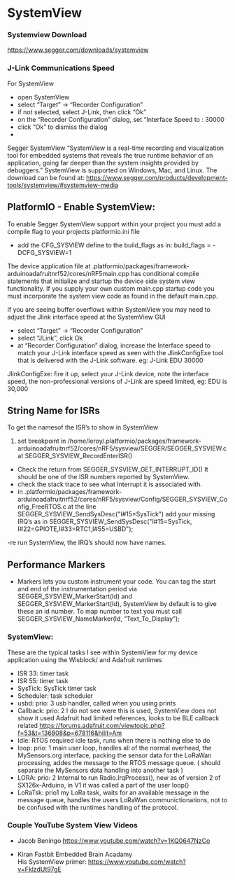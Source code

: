 # SystemView

### Systemview Download
https://www.segger.com/downloads/systemview

### J-Link Communications Speed
For SystemView
- open SystemView
- select “Target” → “Recorder Configuration”
- if not selected, select J-Link, then click “Ok”
- on the “Recorder Configuration” dialog, set “Interface Speed to : 30000
- click “Ok” to dismiss the dialog
- 
Segger SystemView
“SystemView is a real-time recording and visualization tool for embedded systems that reveals the true runtime behavior of an application, going far deeper than the system insights provided by debuggers.”
SystemView is supported on Windows, Mac, and Linux. The download can be found at: https://www.segger.com/products/development-tools/systemview/#systemview-media

## PlatformIO - Enable SystemView:
To enable Segger SystemView support within your project you must add a compile flag to your projects platformio.ini file
- add the CFG_SYSVIEW define to the build_flags as in:
build_flags = -DCFG_SYSVIEW=1

The device application file at .platformio/packages/framework-arduinoadafruitnrf52/cores/nRF5main.cpp 
has conditional compile statements that initialize and startup the device side system view functionality. If you supply your own custom main.cpp startup code you must incorporate the system view code as found in the default main.cpp.

If you are seeing buffer overflows within SystemView you may need to adjust the Jlink interface speed
at the SystemView GUI
- select “Target” → “Recorder Configuration”
- select “JLink”, click Ok
- at “Recorder Configuration” dialog, increase the Interface speed to match your J-Link interface speed as seen with the JlinkConfigExe tool that is delivered with the J-Link software. eg:  J-Link EDU 30000

JlinkConfigExe:  fire it up, select your J-Link device, note the interface speed, the non-professional versions of J-Link are speed limited, eg: EDU is 30,000

## String Name for ISRs
To get the namesof the ISR’s to show in SystemView
1. set breakpoint in /home/leroy/.platformio/packages/framework-arduinoadafruitnrf52/cores/nRF5/sysview/SEGGER/SEGGER_SYSVIEW.c at SEGGER_SYSVIEW_RecordEnterISR()
- Check the return from SEGGER_SYSVIEW_GET_INTERRUPT_ID()
It should be one of the ISR numbers reported by SystemView.
- check the stack trace to see what Interrupt it is associated with.
- in .platformio/packages/framework-arduinoadafruitnrf52/cores/nRF5/sysview/Config/SEGGER_SYSVIEW_Config_FreeRTOS.c at the line
SEGGER_SYSVIEW_SendSysDesc("I#15=SysTick")
add your missing IRQ’s as in
SEGGER_SYSVIEW_SendSysDesc("I#15=SysTick, I#22=GPIOTE,I#33=RTC1,I#55=USBD");

-re run SystemView, the IRQ’s should now have names.

## Performance Markers
-   Markers lets you custom instrument your code. You can tag the start and end of the instrumentation period via SEGGER_SYSVIEW_MarkerStart(Id) and  SEGGER_SYSVIEW_MarkerStart(Id), SystemView by default is to give these an id number. To map number to text you must call
SEGGER_SYSVIEW_NameMarker(Id, “Text_To_Display”);



### SystemView: 
These are the typical tasks I see within SystemView for my device application using the Wisblock/ and Adafruit runtimes

* ISR 33:   timer task
* ISR 55:   timer task
* SysTick:  SysTick timer task
* Scheduler:   task scheduler
* usbd:  prio: 3  usb handler, called when you using prints
* Callback: prio: 2 I do not see were this is used, SystemView does not show it used Adafruit had limited references, looks to be BLE callback related         https://forums.adafruit.com/viewtopic.php?f=53&t=136808&p=678116&hilit=Am
* Idle:    RTOS required idle task, runs when there is nothing else to do
* loop:  prio:  1  main user loop, handles all of the normal overhead, the MySensors.org interface, packing the sensor data for the LoRaWan processing, addes the message to the RTOS message queue. ( should separate the MySensors data handling into another task )
* LORA: prio: 2  Internal to run Radio.IrqProcess(), new as of  version 2 of SX126x-Arduino, in V1 it was called a part of the user loop()
* LoRaTsk: prio1   my LoRa task, waits for an available message in the message queue, handles the users LoRaWan communictionations, not to be confused with the runtimes handling of the protocol.


### Couple YouTube System View Videos
* Jacob Beningo
https://www.youtube.com/watch?v=1KQ0647NzCo

* Kiran Fastbit Embedded Brain Acadamy  
His SystemView primer:
https://www.youtube.com/watch?v=FklzdUt97gE
